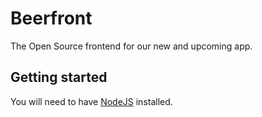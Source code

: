 Beerfront
=========

The Open Source frontend for our new and upcoming app.

## Getting started
You will need to have [NodeJS](http://nodejs.org/) installed.
